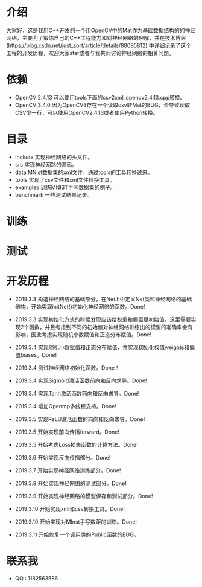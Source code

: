 ﻿# 介绍
大家好，这是我用C++开发的一个用OpenCV中的Mat作为基础数据结构的的神经网络，主要为了锻炼自己的C++工程能力和对神经网络的理解，并在技术博客(https://blog.csdn.net/just_sort/article/details/88095812) 中详细记录了这个工程的开发历程，欢迎大家star或者与我共同讨论神经网络的相关问题。
# 依赖
- OpenCV 2.4.13 可以使用tools下面的csv2xml_opencv2.4.13.cpp转换。
- OpenCV 3.4.0  因为OpenCV3存在一个读取csv转Mat的BUG，会导致读取CSV少一行，可以使用OpenCV2.4.13或者使用Python转换。
# 目录
- include 实现神经网络的头文件。
- src 实现神经网路的源码。
- data MNist数据集的xml文件，通过tools的工具转换过来。
- tools 实现了csv文件和xml文件转换工具。
- examples 训练MNIST手写数据集的例子。
- benchmark 一些测试结果记录。
# 训练

# 测试

# 开发历程
- 2019.3.3 构造神经网络的基础部分，在Net.h中定义Net类和神经网络的基础结构，开始实现initNet()初始化神经网络的函数。Done!
- 2019.3.3 实现初始化方式的时候发现应该给权重和偏置赋初始值，这里需要实现2个函数，并且考虑到不同的初始值对神经网络训练出的模型的准确率会有影响，因此考虑实现随机小数赋值和正态分布赋值。Done!
- 2019.3.4 实现随机小数赋值和正态分布赋值，并实现初始化权值weights和偏置biases。Done!
- 2019.3.4 测试神经网络初始化函数。Done！
- 2019.3.4 实现Sigmoid激活函数前向和反向求导。Done!
- 2019.3.4 实现Tanh激活函数前向和反向求导。Done!
- 2019.3.4 增加Openmp多线程支持。Done!
- 2019.3.5 实现ReLU激活函数的前向和反向求导。Done!
- 2019.3.5 开始实现前向传播forward。Done!
- 2019.3.5 开始考虑Loss损失函数的计算方法。Done!
- 2019.3.6 开始实现反向传播部分。Done!
- 2019.3.7 开始实现神经网络训练部分。Done!
- 2019.3.9 开始实现神经网络的测试部分。Done!
- 2019.3.9 开始实现神经网络的模型保存和测试部分。Done!
- 2019.3.10 开始实现xml和csv转换工具。Done!

- 2019.3.10 开始实现对MInst手写数距的训练。Done!

- 2019.3.11 开始修复一个调用类的Public函数的BUG。

# 联系我
- QQ : 1182563586
